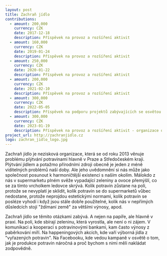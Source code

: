 ```yaml
---
layout: post
title: Zachraň jídlo
contributions:
  - amount: 200,000
    currency: CZK
    date: 2017-12-18
    description: Příspěvek na provoz a rozšíření aktivit
  - amount: 160,000
    currency: CZK
    date: 2019-01-24
    description: Příspěvek na provoz a rozšíření aktivit
  - amount: 250,000
    currency: CZK
    date: 2020-01-22
    description: Příspěvek na provoz a rozšíření aktivit
  - amount: 200,000
    currency: CZK
    date: 2021-02-10
    description: Příspěvek na provoz a rozšíření aktivit
  - amount: 300,000
    currency: CZK
    date: 2022-05-05
    description: Příspěvek na podporu projektů zabývajících se osvětou veřejnosti za účelem snížení plýtvání potravin a rozvoj projektu Oběd v nouzi
  - amount: 300,000
    currency: CZK
    date: 2023-01-19
    description: Příspěvek na provoz a rozšíření aktivit - organizace osvětových akcí pro veřejnost, pravidelné informování veřejnosti o dění v oblasti plýtvání potravinami, síťování (propojování subjektů), a jiné
project_url: http://zachranjidlo.cz
logo: zachran_jidlo_logo.jpg
---
```


Zachraň jídlo je nezisková organizace, která se od roku 2013 věnuje problému plýtvání potravinami hlavně v Praze a Středočeském kraji. Plýtvání jídlem a potažmo přírodními zdroji obecně je jeden z méně viditelných problémů naší doby. Ale jeho uvědomnění si nás může jako společnost posunout k harmoničtější existenci s naším okolím. Málokdo z nás v supermarketu plném svěže vypadající zeleniny a ovoce přemýšlí, co se za tímto vrcholkem ledovce skrývá. Kolik potravin zůstane na poli, protože se nevyplatí je sklidit, kolik potravin se do supermarketů vůbec nedostane, protože neprojdou estetickými normami, kolik potravin se posléze vyhodí i když jsou stále dobře použitelné, kolik nás v nepřímých důsledcích stojí "ždímaní země" za většími výnosy, apod.

Zachraň jídlo se těmito otázkami zabývá. A nejen na papíře, ale hlavně v praxi. Na poli, kde sbírají zeleninu, která vyrostla, ale není o ni zájem. V komunikaci a kooperaci s potravinovými bankami, kam často výnosy z paběrkování míří. Na happeningových akcích, kde vaří výborná jídla z "vyřazených potravin". Na Facebooku, kde vedou kampaně v osvětě o tom, jak je produkce potravin náročná a proč bychom s nimi měli nakládat zodpovědně.


